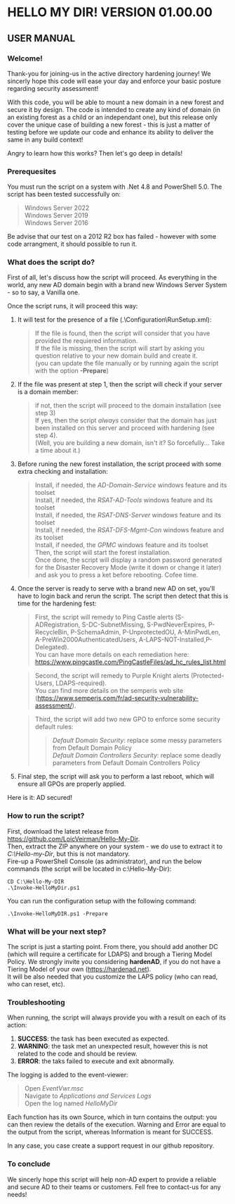 # HELLO MY DIR! VERSION 01.00.00
## USER MANUAL

### Welcome!
Thank-you for joining-us in the active directory hardening journey!
We sincerly hope this code will ease your day and enforce your basic posture regarding security assessment!

With this code, you will be able to mount a new domain in a new forest and secure it by design.
The code is intended to create any kind of domain (in an existing forest as a child or an independant one), but this release
only cover the unique case of building a new forest - this is just a matter of testing before we update our code and enhance its ability to 
deliver the same in any build context!

Angry to learn how this works? Then let's go deep in details!

### Prerequesites
You must run the script on a system with .Net 4.8 and PowerShell 5.0.
The script has been tested successfully on:
> Windows Server 2022  
> Windows Server 2019  
> Windows Server 2016  

Be advise that our test on a 2012 R2 box has failed - however with some code arrangment, it should possible to run it.

### What does the script do?
First of all, let's discuss how the script will proceed. As everything in the world, any new AD domain begin with a brand new Windows Server System - so to say, a Vanilla one.

Once the script runs, it will proceed this way:
1. It will test for the presence of a file (.\Configuration\RunSetup.xml):
    > If the file is found, then the script will consider that you have provided the requiered information.  
    > If the file is missing, then the script will start by asking you question relative to your new domain build and create it.  
    > (you can update the file manually or by running again the script with the option **-Prepare**)  

2. If the file was present at step 1, then the script will check if your server is a domain member:
    > if not, then the script will proceed to the domain installation (see step 3)  
    > If yes, then the script *always* consider that the domain has just been installed on this server and proceed with hardening (see step 4).  
    > (Well, you are building a new domain, isn't it? So forcefully... Take a time about it.)  

3. Before runing the new forest installation, the script proceed with some extra checking and installation:
    > Install, if needed, the *AD-Domain-Service* windows feature and its toolset  
    > Install, if needed, the *RSAT-AD-Tools* windows feature and its toolset  
    > Install, if needed, the *RSAT-DNS-Server* windows feature and its toolset  
    > Install, if needed, the *RSAT-DFS-Mgmt-Con* windows feature and its toolset  
    > Install, if needed, the *GPMC* windows feature and its toolset  
    > Then, the script will start the forest installation.  
    > Once done, the script will display a random password generated for the Disaster Recovery Mode (write it down or change it later)
    > and ask you to press a ket before rebooting. Cofee time.

4. Once the server is ready to serve with a brand new AD on set, you'll have to login back and rerun the script. The script then detect that this is time for the hardening fest:
    > First, the script will remedy to Ping Castle alerts (S-ADRegistration, S-DC-SubnetMissing, S-PwdNeverExpires, P-RecycleBin, P-SchemaAdmin, P-UnprotectedOU, A-MinPwdLen, A-PreWin2000AuthenticatedUsers, A-LAPS-NOT-Installed,P-Delegated).  
    You can have more details on each remediation here: https://www.pingcastle.com/PingCastleFiles/ad_hc_rules_list.html  

    > Second, the script will remedy to Purple Knight alerts (Protected-Users, LDAPS-required).  
    You can find more details on the semperis web site (https://www.semperis.com/fr/ad-security-vulnerability-assessment/).  

    > Third, the script will add two new GPO to enforce some security default rules:
    >> *Default Domain Security*: replace some messy parameters from Default Domain Policy  
    >> *Default Domain Controllers Security*: replace some deadly parameters from Default Domain Controllers Policy

5. Final step, the script will ask you to perform a last reboot, which will ensure all GPOs are properly applied.

Here is it: AD secured! 

### How to run the script?
First, download the latest release from https://github.com/LoicVeirman/Hello-My-Dir.  
Then, extract the ZIP anywhere on your system - we do use to extract it to *C:\Hello-my-Dir*, but this is not mandatory.  
Fire-up a PowerShell Console (as administrator), and run the below commands (the script will be located in c:\Hello-My-Dir):  
```PS
CD C:\Hello-My-DIR
.\Invoke-HelloMyDir.ps1
```

You can run the configuration setup with the following command:
```PS
.\Invoke-HelloMyDIR.ps1 -Prepare
```

### What will be your next step?
The script is just a starting point. From there, you should add another DC (which will require a certificate for LDAPS) and brough a Tiering Model Policy.
We strongly invite you considering **hardenAD**, if you do not have a Tiering Model of your own (https://hardenad.net).  
It will be also needed that you customize the LAPS policy (who can read, who can reset, etc).

### Troubleshooting
When running, the script will always provide you with a result on each of its action:  
1. **SUCCESS**: the task has been executed as expected.  
2. **WARNING**: the task met an unexpected result, however this is not related to the code and should be review.  
3. **ERROR**: the taks failed to execute and exit abnormally.  

The logging is added to the event-viewer:  
> Open *EventVwr.msc*  
> Navigate to *Applications and Services Logs*  
> Open the log named *HelloMyDir*

Each function has its own Source, which in turn contains the output: you can then review the details of the execution. Warning and Error are equal to the output from the script, whereas Information is meant for SUCCESS.

In any case, you case create a support request in our github repository.

### To conclude
We sincerly hope this script will help non-AD expert to provide a reliable and secure AD to their teams or customers. Fell free to contact-us for any needs!